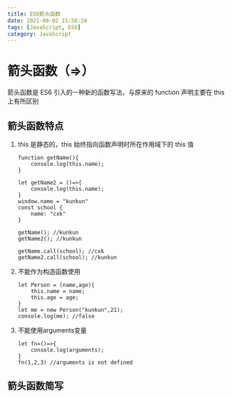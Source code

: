 ```yaml
---
title: ES6箭头函数
date: 2021-08-02 15:58:24
tags: [JavaScript, ES6]
category: JavaScript
---
```


# 箭头函数（=>）

箭头函数是 ES6 引入的一种新的函数写法，与原来的 function 声明主要在 this 上有所区别

## 箭头函数特点

1. this 是静态的，this 始终指向函数声明时所在作用域下的 this 值

   ```
   function getName(){
       console.log(this.name);
   }

   let getName2 = ()=>{
       console.log(this.name);
   }
   window.name = "kunkun"
   const school {
       name: "cxk"
   }

   getName(); //kunkun
   getName2(); //kunkun

   getName.call(school); //cxk
   getName2.call(school); //kunkun
   ```

2. 不能作为构造函数使用
   ```
   let Person = (name,age){
       this.name = name;
       this.age = age;
   }
   let me = new Person("kunkun",21);
   console.log(me); //false
   ```
3. 不能使用arguments变量
   ```
   let fn=()=>{
       console.log(arguments);
   }
   fn(1,2,3) //arguments is not defined
   ```
## 箭头函数简写